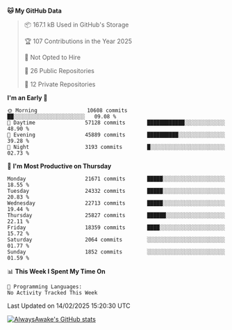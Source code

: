 <!--START_SECTION:waka-->
**🐱 My GitHub Data** 

> 📦 167.1 kB Used in GitHub's Storage 
 > 
> 🏆 107 Contributions in the Year 2025
 > 
> 🚫 Not Opted to Hire
 > 
> 📜 26 Public Repositories 
 > 
> 🔑 12 Private Repositories 
 > 
**I'm an Early 🐤** 

```text
🌞 Morning                10608 commits       ██░░░░░░░░░░░░░░░░░░░░░░░   09.08 % 
🌆 Daytime                57128 commits       ████████████░░░░░░░░░░░░░   48.90 % 
🌃 Evening                45889 commits       ██████████░░░░░░░░░░░░░░░   39.28 % 
🌙 Night                  3193 commits        █░░░░░░░░░░░░░░░░░░░░░░░░   02.73 % 
```
📅 **I'm Most Productive on Thursday** 

```text
Monday                   21671 commits       █████░░░░░░░░░░░░░░░░░░░░   18.55 % 
Tuesday                  24332 commits       █████░░░░░░░░░░░░░░░░░░░░   20.83 % 
Wednesday                22713 commits       █████░░░░░░░░░░░░░░░░░░░░   19.44 % 
Thursday                 25827 commits       ██████░░░░░░░░░░░░░░░░░░░   22.11 % 
Friday                   18359 commits       ████░░░░░░░░░░░░░░░░░░░░░   15.72 % 
Saturday                 2064 commits        ░░░░░░░░░░░░░░░░░░░░░░░░░   01.77 % 
Sunday                   1852 commits        ░░░░░░░░░░░░░░░░░░░░░░░░░   01.59 % 
```


📊 **This Week I Spent My Time On** 

```text
💬 Programming Languages: 
No Activity Tracked This Week
```


 Last Updated on 14/02/2025 15:20:30 UTC
<!--END_SECTION:waka-->

[![AlwaysAwake's GitHub stats](https://github-readme-stats.vercel.app/api?username=AlwaysAwake&show_icons=true&theme=github_dark&count_private=true)](https://github.com/AlwaysAwake/AlwaysAwake)
